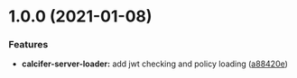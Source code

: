 
# 1.0.0 (2021-01-08)

### Features

* **calcifer-server-loader:** add jwt checking and policy loading ([a88420e](https://github.com/alferpal/calcifer/commit/a88420e0530318617afcdbd7a991a4289f206b19))
